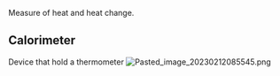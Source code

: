 Measure of heat and heat change.

## Calorimeter

Device that hold a thermometer
![Pasted\_image\_20230212085545.png](pasted_image_20230212085545.png)
